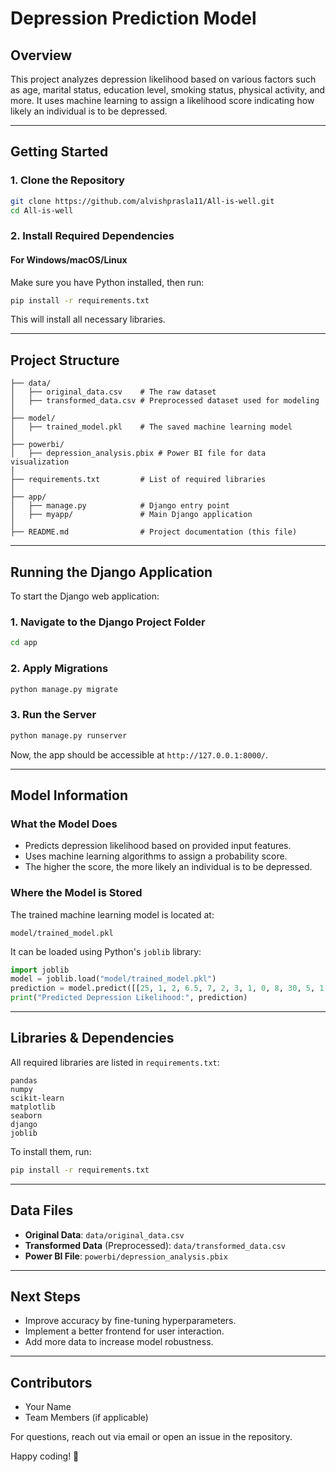 # Depression Prediction Model

## Overview
This project analyzes depression likelihood based on various factors such as age, marital status, education level, smoking status, physical activity, and more. It uses machine learning to assign a likelihood score indicating how likely an individual is to be depressed.

---

## **Getting Started**

### **1. Clone the Repository**
```bash
git clone https://github.com/alvishprasla11/All-is-well.git
cd All-is-well
```

### **2. Install Required Dependencies**
#### **For Windows/macOS/Linux**
Make sure you have Python installed, then run:
```bash
pip install -r requirements.txt
```

This will install all necessary libraries.

---

## **Project Structure**
```
├── data/
│   ├── original_data.csv    # The raw dataset
│   ├── transformed_data.csv # Preprocessed dataset used for modeling
│
├── model/
│   ├── trained_model.pkl    # The saved machine learning model
│
├── powerbi/
│   ├── depression_analysis.pbix # Power BI file for data visualization
│
├── requirements.txt         # List of required libraries
│
├── app/
│   ├── manage.py            # Django entry point
│   ├── myapp/               # Main Django application
│
├── README.md                # Project documentation (this file)
```

---

## **Running the Django Application**
To start the Django web application:

### **1. Navigate to the Django Project Folder**
```bash
cd app
```

### **2. Apply Migrations**
```bash
python manage.py migrate
```

### **3. Run the Server**
```bash
python manage.py runserver
```
Now, the app should be accessible at `http://127.0.0.1:8000/`.

---

## **Model Information**
### **What the Model Does**
- Predicts depression likelihood based on provided input features.
- Uses machine learning algorithms to assign a probability score.
- The higher the score, the more likely an individual is to be depressed.

### **Where the Model is Stored**
The trained machine learning model is located at:
```
model/trained_model.pkl
```
It can be loaded using Python's `joblib` library:
```python
import joblib
model = joblib.load("model/trained_model.pkl")
prediction = model.predict([[25, 1, 2, 6.5, 7, 2, 3, 1, 0, 8, 30, 5, 1, 120, 200, 90]])
print("Predicted Depression Likelihood:", prediction)
```

---

## **Libraries & Dependencies**
All required libraries are listed in `requirements.txt`:
```
pandas
numpy
scikit-learn
matplotlib
seaborn
django
joblib
```
To install them, run:
```bash
pip install -r requirements.txt
```

---

## **Data Files**
- **Original Data**: `data/original_data.csv`
- **Transformed Data** (Preprocessed): `data/transformed_data.csv`
- **Power BI File**: `powerbi/depression_analysis.pbix`

---

## **Next Steps**
- Improve accuracy by fine-tuning hyperparameters.
- Implement a better frontend for user interaction.
- Add more data to increase model robustness.

---

## **Contributors**
- Your Name
- Team Members (if applicable)

For questions, reach out via email or open an issue in the repository.

Happy coding! 🚀

